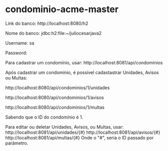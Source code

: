# condominio-acme-master

Link do banco: http://localhost:8080/h2

Nome do banco: jdbc:h2:file:~/juliocesarjava2

Username: sa

Password:


Para cadastrar um condomínio, usar: http://localhost:8081/api/condominios

Após cadastrar um condomínio, é possível cadastastrar Unidades, Avisos ou Multas:

http://localhost:8080/api/condominios/1/unidades

http://localhost:8080/api/condominios/1/avisos

http://localhost:8080/api/condominios/1/multas

Sabendo que o ID do condomínio é 1.


Para editar ou deletar Unidades, Avisos, ou Multas, usar:
http://localhost:8081/api/unidades/{#}
http://localhost:8081/api/avisos/{#}
http://localhost:8081/api/multas/{#}
Onde o "#", seria o ID passado por parâmetro.
